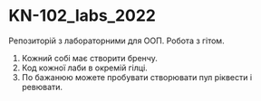 # KN-102_labs_2022
Репозиторій з лабораторними для ООП.
Робота з гітом.
1. Кожний собі має створити бренчу.
2. Код кожної лаби в окремій гілці.
3. По бажанюю можете пробувати створювати пул ріквести і ревювати.



